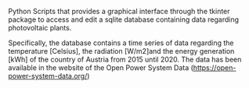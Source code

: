 Python Scripts that provides a graphical interface through the tkinter package to access and edit a sqlite database 
containing data regarding photovoltaic plants.

Specifically, the database contains a time series of data regarding the temperature [Celsius], the radiation [W/m2]and the energy generation [kWh] of the country of Austria
from 2015 until 2020. The data has been available in the website of the Open Power System Data (https://open-power-system-data.org/)

